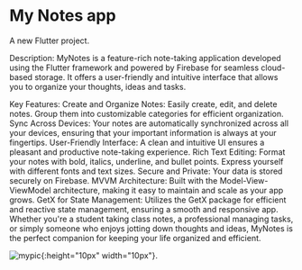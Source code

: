 # My Notes app

A new Flutter project. 

Description:
MyNotes is a feature-rich note-taking application developed using the Flutter framework and powered by Firebase for seamless cloud-based storage. It offers a user-friendly and intuitive interface that allows you to organize your thoughts, ideas and tasks.

Key Features:
Create and Organize Notes: Easily create, edit, and delete notes. Group them into customizable categories for efficient organization. Sync Across Devices: Your notes are automatically synchronized across all your devices, ensuring that your important information is always at your fingertips. User-Friendly Interface: A clean and intuitive UI ensures a pleasant and productive note-taking experience. Rich Text Editing: Format your notes with bold, italics, underline, and bullet points. Express yourself with different fonts and text sizes. Secure and Private: Your data is stored securely on Firebase. MVVM Architecture: Built with the Model-View-ViewModel architecture, making it easy to maintain and scale as your app grows. GetX for State Management: Utilizes the GetX package for efficient and reactive state management, ensuring a smooth and responsive app. Whether you're a student taking class notes, a professional managing tasks, or simply someone who enjoys jotting down thoughts and ideas, MyNotes is the perfect companion for keeping your life organized and efficient.

![ mypic](![white](https://github.com/MuhammadAligithub7/My_Notes/assets/90595554/36c3b72d-5e3c-4f43-89a2-e5caf125414c)){:height="10px" width="10px"}.
